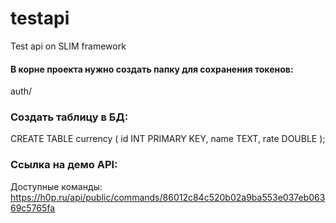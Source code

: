 # testapi
Test api on SLIM framework

#### В корне проекта нужно создать папку для сохранения токенов:

auth/

### Создать таблицу в БД:

CREATE TABLE currency ( id INT PRIMARY KEY, name TEXT, rate DOUBLE );

### Ссылка на демо API:
Доступные команды:
https://h0p.ru/api/public/commands/86012c84c520b02a9ba553e037eb06369c5765fa
